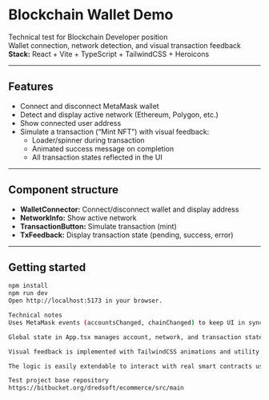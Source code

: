 # Blockchain Wallet Demo

Technical test for Blockchain Developer position  
Wallet connection, network detection, and visual transaction feedback  
**Stack:** React + Vite + TypeScript + TailwindCSS + Heroicons

---

## Features

- Connect and disconnect MetaMask wallet
- Detect and display active network (Ethereum, Polygon, etc.)
- Show connected user address
- Simulate a transaction (“Mint NFT”) with visual feedback:
  - Loader/spinner during transaction
  - Animated success message on completion
  - All transaction states reflected in the UI

---

## Component structure

- **WalletConnector:** Connect/disconnect wallet and display address
- **NetworkInfo:** Show active network
- **TransactionButton:** Simulate transaction (mint)
- **TxFeedback:** Display transaction state (pending, success, error)

---

## Getting started

```bash
npm install
npm run dev
Open http://localhost:5173 in your browser.

Technical notes
Uses MetaMask events (accountsChanged, chainChanged) to keep UI in sync with wallet and network.

Global state in App.tsx manages account, network, and transaction state. Child components receive props.

Visual feedback is implemented with TailwindCSS animations and utility classes.

The logic is easily extendable to interact with real smart contracts using ethers.js.

Test project base repository
https://bitbucket.org/dredsoft/ecommerce/src/main
```
